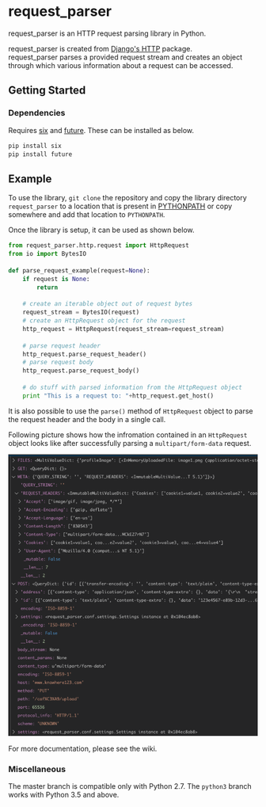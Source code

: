 # request_parser
request_parser is an HTTP request parsing library in Python.

request_parser is created from [Django's HTTP](https://github.com/django/django/tree/master/django/http) package.  
request_parser parses a provided request stream and creates an object through which various information about a request can be accessed.
## Getting Started
### Dependencies
Requires [six](https://pypi.org/project/six/) and [future](https://pypi.org/project/future/). These can be installed as below.
```bash
pip install six
pip install future
```
## Example
To use the library, `git clone` the repository and copy the library directory `request_parser` to a location that is present in [PYTHONPATH](https://docs.python.org/2/using/cmdline.html#envvar-PYTHONPATH) or copy somewhere and add that location to `PYTHONPATH`.

Once the library is setup, it can be used as shown below.
```python
from request_parser.http.request import HttpRequest
from io import BytesIO

def parse_request_example(request=None):
    if request is None:
        return
    
    # create an iterable object out of request bytes
    request_stream = BytesIO(request)
    # create an HttpRequest object for the request
    http_request = HttpRequest(request_stream=request_stream)

    # parse request header
    http_request.parse_request_header()
    # parse request body
    http_request.parse_request_body()

    # do stuff with parsed information from the HttpRequest object
    print "This is a request to: "+http_request.get_host()
```
It is also possible to use the `parse()` method of `HttpRequest` object to parse the request header and the body in a single call.

Following picture shows how the infromation contained in an `HttpRequest` object looks like after successfully parsing a `multipart/form-data` request.  

![alt text](.md/imgs/parsed_object.png)

For more documentation, please see the wiki.

### Miscellaneous
The master branch is compatible only with Python 2.7. The `python3` branch works with Python 3.5 and above.